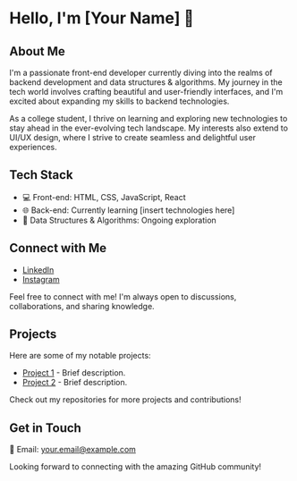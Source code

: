 # Hello, I'm [Your Name] 👋

## About Me

I'm a passionate front-end developer currently diving into the realms of backend development and data structures & algorithms. My journey in the tech world involves crafting beautiful and user-friendly interfaces, and I'm excited about expanding my skills to backend technologies.

As a college student, I thrive on learning and exploring new technologies to stay ahead in the ever-evolving tech landscape. My interests also extend to UI/UX design, where I strive to create seamless and delightful user experiences.

## Tech Stack

- 💻 Front-end: HTML, CSS, JavaScript, React
- 🌐 Back-end: Currently learning [insert technologies here]
- 🧠 Data Structures & Algorithms: Ongoing exploration

## Connect with Me

- [LinkedIn](https://www.linkedin.com/in/yourlinkedin)
- [Instagram](https://www.instagram.com/yourinstagram)

Feel free to connect with me! I'm always open to discussions, collaborations, and sharing knowledge.

## Projects

Here are some of my notable projects:

- [Project 1](link-to-project-1) - Brief description.
- [Project 2](link-to-project-2) - Brief description.

Check out my repositories for more projects and contributions!

## Get in Touch

📧 Email: your.email@example.com

Looking forward to connecting with the amazing GitHub community!



<!--
**NikhilDongre1/Nikhildongre1** is a ✨ _special_ ✨ repository because its `README.md` (this file) appears on your GitHub profile.

Here are some ideas to get you started:

- 🔭 I’m currently working on ...
- 🌱 I’m currently learning ...
- 👯 I’m looking to collaborate on ...
- 🤔 I’m looking for help with ...
- 💬 Ask me about ...
- 📫 How to reach me: ...
- 😄 Pronouns: ...
- ⚡ Fun fact: ...
-->
